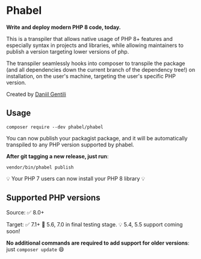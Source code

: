 # Phabel

**Write and deploy modern PHP 8 code, today.**

This is a transpiler that allows native usage of PHP 8+ features and especially syntax in projects and libraries, while allowing maintainers to publish a version targeting lower versions of php.

The transpiler seamlessly hooks into composer to transpile the package (and all dependencies down the current branch of the dependency tree!) on installation, on the user's machine, targeting the user's specific PHP version.

Created by [Daniil Gentili](https://daniil.it)

## Usage

```
composer require --dev phabel/phabel
```

You can now publish your packagist package, and it will be automatically transpiled to any PHP version supported by phabel.  

**After git tagging a new release, just run**:

```
vendor/bin/phabel publish
```

💡 Your PHP 7 users can now install your PHP 8 library 💡

## Supported PHP versions

Source:
✅ 8.0+

Target:
✅ 7.1+
🐘 5.6, 7.0 in final testing stage.
💡 5.4, 5.5 support coming soon!

**No additional commands are required to add support for older versions**: just `composer update` 😄



